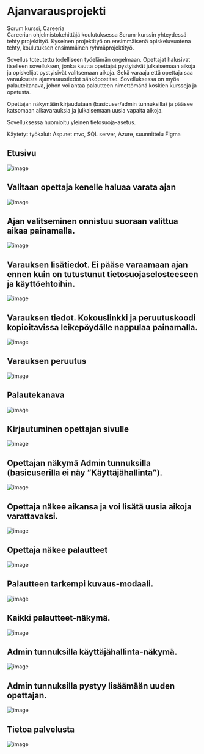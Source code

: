 # Ajanvarausprojekti
Scrum kurssi, Careeria</br>
Careerian ohjelmistokehittäjä koulutuksessa Scrum-kurssin yhteydessä tehty projektityö. Kyseinen projektityö on ensimmäisenä opiskeluvuotena tehty, koulutuksen ensimmäinen ryhmäprojektityö. 

Sovellus toteutettu todelliseen työelämän ongelmaan. Opettajat halusivat itselleen sovelluksen, jonka kautta opettajat pystyisivät julkaisemaan aikoja ja opiskelijat pystyisivät valitsemaan aikoja. Sekä varaaja että opettaja saa varauksesta ajanvaraustiedot sähköpostitse.
Sovelluksessa on myös palautekanava, johon voi antaa palautteen nimettömänä koskien kursseja ja opetusta. 

Opettajan näkymään kirjaudutaan (basicuser/admin tunnuksilla) ja pääsee katsomaan aikavarauksia ja julkaisemaan uusia vapaita aikoja.

Sovelluksessa huomioitu yleinen tietosuoja-asetus.

Käytetyt työkalut: Asp.net mvc, SQL server, Azure, suunnittelu Figma

## Etusivu
![image](https://user-images.githubusercontent.com/88165529/176672827-af116d30-ded9-43de-a192-b2de2f739c10.png)

## Valitaan opettaja kenelle haluaa varata ajan
![image](https://user-images.githubusercontent.com/88165529/176672929-de11be7a-7602-4688-a143-5e996f737a50.png)

## Ajan valitseminen onnistuu suoraan valittua aikaa painamalla.

![image](https://user-images.githubusercontent.com/88165529/176673042-ce197a40-016b-4f87-a042-55d07e926c18.png)

## Varauksen lisätiedot. Ei pääse varaamaan ajan ennen kuin on tutustunut tietosuojaselosteeseen ja käyttöehtoihin.
![image](https://user-images.githubusercontent.com/88165529/176673143-2d9812cc-a0bb-4ee9-83fb-664068dc88ba.png)


## Varauksen tiedot. Kokouslinkki ja peruutuskoodi kopioitavissa leikepöydälle nappulaa painamalla.

![image](https://user-images.githubusercontent.com/88165529/176673222-be86c23e-f94d-4068-8cef-687bac7ecf31.png)

## Varauksen peruutus

![image](https://user-images.githubusercontent.com/88165529/176673078-c6f7bb9f-e242-4290-b32c-d2b0bc1e39dd.png)

## Palautekanava
![image](https://user-images.githubusercontent.com/88165529/176673338-bd9b2692-f639-4a61-9932-ff306a883e32.png)

## Kirjautuminen opettajan sivulle

![image](https://user-images.githubusercontent.com/88165529/176673412-682093dc-f240-4279-be2c-911e057fffe9.png)

## Opettajan näkymä Admin tunnuksilla (basicuserilla ei näy ”Käyttäjähallinta”).

![image](https://user-images.githubusercontent.com/88165529/176673481-fdf63b83-4758-4451-9758-a61eaf2b6412.png)

## Opettaja näkee aikansa ja voi lisätä uusia aikoja varattavaksi.

![image](https://user-images.githubusercontent.com/88165529/176673563-67dc865e-98ba-4d1f-b51e-a85a6b57a892.png)

## Opettaja näkee palautteet

![image](https://user-images.githubusercontent.com/88165529/176673620-07269e80-dfd7-46a1-8bf7-e12870ecb3c7.png)

## Palautteen tarkempi kuvaus-modaali.
![image](https://user-images.githubusercontent.com/88165529/176673690-319e640f-a3e4-4ed4-acf7-236ee9253640.png)

## Kaikki palautteet-näkymä.

![image](https://user-images.githubusercontent.com/88165529/176673761-a96d9a05-ca4b-4b40-884f-6ff24fd690c3.png)

## Admin tunnuksilla käyttäjähallinta-näkymä.
![image](https://user-images.githubusercontent.com/88165529/176673835-e0e7305e-66ea-4708-9561-98e2ae6ab91b.png)

## Admin tunnuksilla pystyy lisäämään uuden opettajan.
![image](https://user-images.githubusercontent.com/88165529/176673899-7a6c6c81-9d9c-4b22-822b-c6a3a622bb86.png)

## Tietoa palvelusta
![image](https://user-images.githubusercontent.com/88165529/176678538-7a4316f4-410a-4c3b-9165-23fd5ae03bd4.png)
